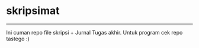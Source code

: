 # skripsimat
------------
Ini cuman repo file skripsi + Jurnal Tugas akhir.
Untuk program cek repo tastego :)
